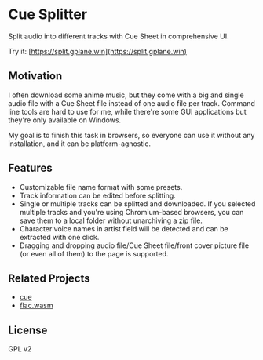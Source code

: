 # Cue Splitter

Split audio into different tracks with Cue Sheet in comprehensive UI.

Try it: [https://split.gplane.win](https://split.gplane.win)

## Motivation

I often download some anime music, but they come with a big and single audio file with a Cue Sheet file instead of one audio file per track.
Command line tools are hard to use for me, while there're some GUI applications but they're only available on Windows.

My goal is to finish this task in browsers, so everyone can use it without any installation, and it can be platform-agnostic.

## Features

- Customizable file name format with some presets.
- Track information can be edited before splitting.
- Single or multiple tracks can be splitted and downloaded. If you selected multiple tracks and you're using Chromium-based browsers, you can save them to a local folder without unarchiving a zip file.
- Character voice names in artist field will be detected and can be extracted with one click.
- Dragging and dropping audio file/Cue Sheet file/front cover picture file (or even all of them) to the page is supported.

## Related Projects

- [cue](https://github.com/g-plane/cue)
- [flac.wasm](https://github.com/g-plane/flac.wasm)

## License

GPL v2
